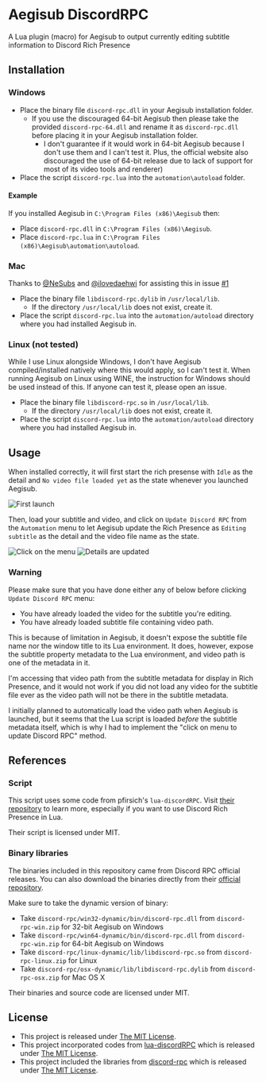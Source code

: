 # Aegisub DiscordRPC
A Lua plugin (macro) for Aegisub to output currently editing
subtitle information to Discord Rich Presence


## Installation
### Windows
- Place the binary file `discord-rpc.dll` in your Aegisub installation folder.
  - If you use the discouraged 64-bit Aegisub then please take the
    provided `discord-rpc-64.dll` and rename it as `discord-rpc.dll` 
    before placing it in your Aegisub installation folder.
    - I don't guarantee if it would work in 64-bit Aegisub because I
      don't use them and I can't test it. Plus, the official website
      also discouraged the use of 64-bit release due to lack of support
      for most of its video tools and renderer)
- Place the script `discord-rpc.lua` into the `automation\autoload` folder.

#### Example
If you installed Aegisub in `C:\Program Files (x86)\Aegisub` then:
- Place `discord-rpc.dll` in `C:\Program Files (x86)\Aegisub`.
- Place `discord-rpc.lua` in
  `C:\Program Files (x86)\Aegisub\automation\autoload`.

### Mac
Thanks to [@NeSubs](https://github.com/NeSubs) and
[@ilovedaehwi](https://github.com/ilovedaehwi) for assisting this in issue
[#1](https://github.com/mnh48/Aegisub-DiscordRPC/issues/1)
- Place the binary file `libdiscord-rpc.dylib` in `/usr/local/lib`.
  - If the directory `/usr/local/lib` does not exist, create it.
- Place the script `discord-rpc.lua` into the `automation/autoload` directory
  where you had installed Aegisub in.

### Linux (not tested)
While I use Linux alongside Windows, I don't have Aegisub compiled/installed
natively where this would apply, so I can't test it. When running Aegisub on
Linux using WINE, the instruction for Windows should be used instead of this.
If anyone can test it, please open an issue.
- Place the binary file `libdiscord-rpc.so` in `/usr/local/lib`.
  - If the directory `/usr/local/lib` does not exist, create it.
- Place the script `discord-rpc.lua` into the `automation/autoload` directory
  where you had installed Aegisub in.


## Usage
When installed correctly, it will first start the rich presense
with `Idle` as the detail and `No video file loaded yet` as the state
whenever you launched Aegisub.

![First launch](./img/first-launch.png "First launch")

Then, load your subtitle and video, and click on `Update Discord RPC`
from the `Automation` menu to let Aegisub update the Rich Presence
as `Editing subtitle` as the detail and the video file name as
the state.

![Click on the menu](./img/click-menu.png "Click on the menu")
![Details are updated](./img/detail-updated.png "Details are updated")

### Warning
Please make sure that you have done either any of below before
clicking `Update Discord RPC` menu:
- You have already loaded the video for the subtitle you're editing.
- You have already loaded subtitle file containing video path.

This is because of limitation in Aegisub, it doesn't expose the
subtitle file name nor the window title to its Lua environment.
It does, however, expose the subtitle property metadata to the
Lua environment, and video path is one of the metadata in it.

I'm accessing that video path from the subtitle metadata for
display in Rich Presence, and it would not work if you did not
load any video for the subtitle file ever as the video path will
not be there in the subtitle metadata.

I initially planned to automatically load the video path when
Aegisub is launched, but it seems that the Lua script is loaded
*before* the subtitle metadata itself, which is why I had to
implement the "click on menu to update Discord RPC" method.


## References
### Script
This script uses some code from pfirsich's `lua-discordRPC`.
Visit [their repository](https://github.com/pfirsich/lua-discordRPC "pfirsich/lua-discordRPC on GitHub")
to learn more, especially if you want to use Discord Rich Presence in Lua.

Their script is licensed under MIT.

### Binary libraries
The binaries included in this repository came from Discord RPC
official releases. You can also download the binaries directly from
their [official repository](https://github.com/discordapp/discord-rpc/releases/latest "Latest Discord RPC release").

Make sure to take the dynamic version of binary:
- Take `discord-rpc/win32-dynamic/bin/discord-rpc.dll` from
  `discord-rpc-win.zip` for 32-bit Aegisub on Windows
- Take `discord-rpc/win64-dynamic/bin/discord-rpc.dll` from
  `discord-rpc-win.zip` for 64-bit Aegisub on Windows
- Take `discord-rpc/linux-dynamic/lib/libdiscord-rpc.so` from
  `discord-rpc-linux.zip` for Linux
- Take `discord-rpc/osx-dynamic/lib/libdiscord-rpc.dylib` from
  `discord-rpc-osx.zip` for Mac OS X

Their binaries and source code are licensed under MIT.


## License
- This project is released under
  [The MIT License](./LICENSE "Read full license text").
- This project incorporated codes from
  [lua-discordRPC](https://github.com/pfirsich/lua-discordRPC) which is released
  under [The MIT License](./LICENSE.lua-discordRPC.txt "Read full license text").
- This project included the libraries from
  [discord-rpc](https://github.com/discordapp/discord-rpc) which is released
  under [The MIT License](./LICENSE.discord-rpc.txt "Read full license text").
